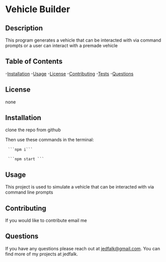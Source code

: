 # Vehicle Builder
## Description
This program generates a vehicle that can be interacted with via command prompts or a user can interact with a premade vehicle

## Table of Contents
-[Installation](#installation)
-[Usage](#usage)
-[License](#license)
-[Contributing](#contributing)
-[Tests](#tests)
-[Questions](#questions)

## License
 none

## Installation
clone the repo from github

Then use these commands in the terminal:

<pre> <code>```npm i```</code> </pre>

<pre> <code>```npm start ```</code> </pre>

## Usage
This project is used to simulate a vehicle that can be interacted with via command line prompts

## Contributing
If you would like to contribute email me

## Questions
If you have any questions please reach out at jedfalk@gmail.com. You can find more of my projects at jedfalk.
